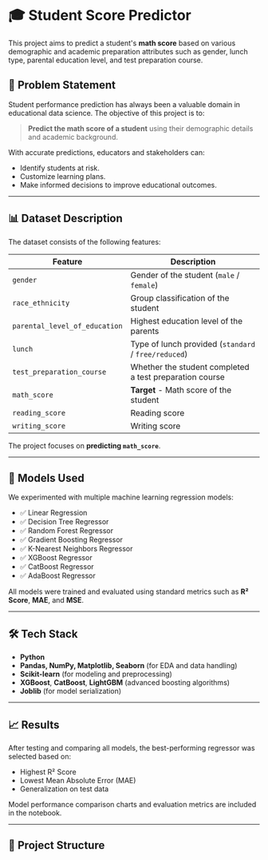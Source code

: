 # 🎓 Student Score Predictor

This project aims to predict a student's **math score** based on various demographic and academic preparation attributes such as gender, lunch type, parental education level, and test preparation course.

## 🚀 Problem Statement

Student performance prediction has always been a valuable domain in educational data science. The objective of this project is to:

> **Predict the math score of a student** using their demographic details and academic background.

With accurate predictions, educators and stakeholders can:

- Identify students at risk.
- Customize learning plans.
- Make informed decisions to improve educational outcomes.

---

## 📊 Dataset Description

The dataset consists of the following features:

| Feature                       | Description                                             |
| ----------------------------- | ------------------------------------------------------- |
| `gender`                      | Gender of the student (`male` / `female`)               |
| `race_ethnicity`              | Group classification of the student                     |
| `parental_level_of_education` | Highest education level of the parents                  |
| `lunch`                       | Type of lunch provided (`standard` / `free/reduced`)    |
| `test_preparation_course`     | Whether the student completed a test preparation course |
| `math_score`                  | **Target** - Math score of the student                  |
| `reading_score`               | Reading score                                           |
| `writing_score`               | Writing score                                           |

The project focuses on **predicting `math_score`**.

---

## 🧠 Models Used

We experimented with multiple machine learning regression models:

- ✅ Linear Regression
- ✅ Decision Tree Regressor
- ✅ Random Forest Regressor
- ✅ Gradient Boosting Regressor
- ✅ K-Nearest Neighbors Regressor
- ✅ XGBoost Regressor
- ✅ CatBoost Regressor
- ✅ AdaBoost Regressor

All models were trained and evaluated using standard metrics such as **R² Score**, **MAE**, and **MSE**.

---

## 🛠️ Tech Stack

- **Python**
- **Pandas, NumPy, Matplotlib, Seaborn** (for EDA and data handling)
- **Scikit-learn** (for modeling and preprocessing)
- **XGBoost**, **CatBoost**, **LightGBM** (advanced boosting algorithms)
- **Joblib** (for model serialization)

---

## 📈 Results

After testing and comparing all models, the best-performing regressor was selected based on:

- Highest R² Score
- Lowest Mean Absolute Error (MAE)
- Generalization on test data

Model performance comparison charts and evaluation metrics are included in the notebook.

---

## 🔧 Project Structure

